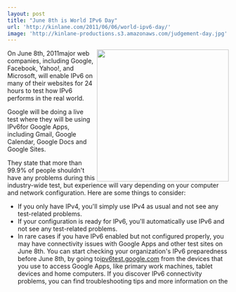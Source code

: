 ```yaml
---
layout: post
title: "June 8th is World IPv6 Day"
url: 'http://kinlane.com/2011/06/06/world-ipv6-day/'
image: 'http://kinlane-productions.s3.amazonaws.com/judgement-day.jpg'
---
```


<img class="c1" src="http://kinlane-productions.s3.amazonaws.com/judgement-day.jpg" alt="" width="300" align="right" />On June 8th, 2011major web companies, including Google, Facebook, Yahoo!, and Microsoft, will enable IPv6 on many of their websites for 24 hours to test how IPv6 performs in the real world.

Google will be doing a live test where they will be using IPv6for Google Apps, including Gmail, Google Calendar, Google Docs and Google Sites.

They state that more than 99.9% of people shouldn't have any problems during this industry-wide test, but experience will vary depending on your computer and network configuration. Here are some things to consider:

  * If you only have IPv4, you'll simply use IPv4 as usual and not see any test-related problems.
  * If your configuration is ready for IPv6, you'll automatically use IPv6 and not see any test-related problems.
  * In rare cases if you have IPv6 enabled but not configured properly, you may have connectivity issues with Google Apps and other test sites on June 8th.
You can start checking your organization's IPv6 preparedness before June 8th, by going to[ipv6test.google.com][1] from the devices that you use to access Google Apps, like primary work machines, tablet devices and home computers. If you discover IPv6 connectivity problems, you can find troubleshooting tips and more information on the

   [1]: http://ipv6test.google.com/
